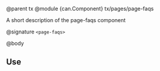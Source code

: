 @parent tx
@module {can.Component} tx/pages/page-faqs <page-faqs>

A short description of the page-faqs component

@signature `<page-faqs>`

@body

## Use

